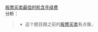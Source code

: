 [股票买卖最佳时机含手续费](https://leetcode-cn.com/problems/best-time-to-buy-and-sell-stock-with-transaction-fee/)  
分析：  
> * 这个题目跟之前的[股票买卖](https://github.com/sofzh/leetcode_daily/blob/master/Day14%EF%BC%9A%E5%A4%9A%E6%95%B0%E5%85%83%E7%B4%A0%26%E4%B9%B0%E5%8D%96%E8%82%A1%E7%A5%A8%E6%9C%80%E4%BD%B3%E6%97%B6%E6%9C%BA.md)有点像，

